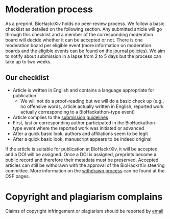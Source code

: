 # Moderation process

As a preprint, BioHackrXiv holds no peer-review process. We follow a basic checklist as detailed on the following section. Any submitted article will go through this checklist and a member of the corresponding moderation board will decide whether it can be accepted or not. There is one moderation board per eligible event (more information on moderation boards and the eligible events can be found on the [journal policies](./journal_policies.md)). We aim to notify about submission in a lapse from 2 to 5 days but the process can take up to two weeks.

## Our checklist

* Article is written in English and contains a language appropriate for publication
  * We will not do a proof-reading but we will do a basic check up (e.g., no offensive words, article actually written in English, reported work actually corresponding to a BioHackathon-type event)
* Article complies to the [submission guidelines](./submission_guidelines)
* First, last or corresponding author participated in the BioHackathon-type event where the reported work was initiated or advanced
* After a quick basic look, authors and affiliations seem to be legit
* After a quick basic look, manuscript appears to be indeed original

If the article is suitable for publication at BioHackrXiv, it will be accepted and a DOI will be assigned. Once a DOI is assigned, preprints become a public record and therefore their metadata must be preserved. Accepted articles can still be withdrawn with the approval of the BioHackrXiv steering committee. More information on the [withdrawn process](https://help.osf.io/hc/en-us/articles/360021490833-Withdrawing-a-Preprint) can be found at the OSF pages.

# Copyright and plagiarism complains

Claims of copyright infringement or plagiarism should be reported by [email](mailto:biohackrxiv@googlegroups.com)
